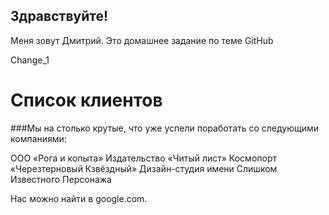 ## Здравствуйте!
Меня зовут Дмитрий. Это домашнее задание по теме GitHub

Change_1

# Список клиентов

###Мы на столько крутые, что уже успели поработать со следующими компаниями:

ООО «Рога и копыта»
Издательство «Читый лист»
Космопорт «Черезтерновый Кзвёздный»
Дизайн-студия имени Слишком Известного Персонажа

Нас можно найти в google.com.
